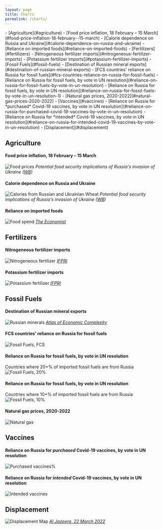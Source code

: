 ```yaml
---
layout: page
title: Charts
permalink: /charts/
---
```


<div class="toc" markdown="1">
- [Agriculture](#agriculture)
    - [Food price inflation, 18 February – 15 March](#food-price-inflation-18-february--15-march)
    - [Calorie dependence on Russia and Ukraine](#calorie-dependence-on-russia-and-ukraine)
    - [Reliance on imported foods](#reliance-on-imported-foods)
- [Fertilizers](#fertilizers)
    - [Nitrogeneous fertilizer imports](#nitrogeneous-fertilizer-imports)
    - [Potassium fertilizer imports](#potassium-fertilizer-imports)
- [Fossil Fuels](#fossil-fuels)
    - [Destination of Russian mineral exports](#destination-of-russian-mineral-exports)
    - [FCS countries' reliance on Russia for fossil fuels](#fcs-countries-reliance-on-russia-for-fossil-fuels)
    - [Reliance on Russia for fossil fuels, by vote in UN resolution](#reliance-on-russia-for-fossil-fuels-by-vote-in-un-resolution)
    - [Reliance on Russia for fossil fuels, by vote in UN resolution](#reliance-on-russia-for-fossil-fuels-by-vote-in-un-resolution-1)
    - [Natural gas prices, 2020-2022](#natural-gas-prices-2020-2022)
- [Vaccines](#vaccines)
    - [Reliance on Russia for *purchased* Covid-19 vaccines, by vote in UN resolution](#reliance-on-russia-for-purchased-covid-19-vaccines-by-vote-in-un-resolution)
    - [Reliance on Russia for *intended* Covid-19 vaccines, by vote in UN resolution](#reliance-on-russia-for-intended-covid-19-vaccines-by-vote-in-un-resolution)
- [Displacement](#displacement)
</div>

## Agriculture

#### Food price inflation, 18 February – 15 March
![Food prices](assets/img/ppt-food-price.png)
*Potential food security implications of Russia's invasion of Ukraine ([WB](https://worldbankgroup-my.sharepoint.com/:p:/r/personal/bnotkin_worldbank_org/Documents/Attachments/Food%20security%20implications%20of%20Russia%27s%20invasion%20of%20Ukraine-MvN3.pptx?d=wdfc94fdfbb7f4756937f603ce12ff01d&csf=1&web=1&e=60YlJn))*

#### Calorie dependence on Russia and Ukraine
![Calories from Russian and Ukrainian Wheat](assets/img/ppt-calories.png)
*Potential food security implications of Russia's invasion of Ukraine ([WB](https://worldbankgroup-my.sharepoint.com/:p:/r/personal/bnotkin_worldbank_org/Documents/Attachments/Food%20security%20implications%20of%20Russia%27s%20invasion%20of%20Ukraine-MvN3.pptx?d=wdfc94fdfbb7f4756937f603ce12ff01d&csf=1&web=1&e=60YlJn))*

#### Reliance on imported foods
![Food spend](assets/img/food-spend.png)
*[The Economist](https://www.economist.com/finance-and-economics/2022/03/12/war-in-ukraine-will-cripple-global-food-markets)*

## Fertilizers

#### Nitrogeneous fertilizer imports
![Nitrogeneous fertilizer](assets/img/ifpri-nitrogeneous-fertilizer.png)
*[IFPRI](https://www.ifpri.org/blog/how-will-russias-invasion-ukraine-affect-global-food-security)*

#### Potassium fertilizer imports
![Potassium fertilizer](assets/img/ifpri-potassium-fertilizer.png)
*[IFPRI](https://www.ifpri.org/blog/how-will-russias-invasion-ukraine-affect-global-food-security)*

## Fossil Fuels

#### Destination of Russian mineral exports
![Russian minerals](assets/img/atlas-economic-complexity-russia-petroleum.png)
*[Atlas of Economic Complexity](https://atlas.cid.harvard.edu/explore?country=186&product=undefined&year=2019&productClass=HS&target=Product&partner=undefined&startYear=undefined)*

#### FCS countries' reliance on Russia for fossil fuels
![Fossil Fuels, FCS](assets/img/ff-fcs.png)

#### Reliance on Russia for fossil fuels, by vote in UN resolution
Countries where 20+% of imported fossil fuels are from Russia
![Fossil Fuels, 20%](assets/img/ff-vote-20pct.png)

#### Reliance on Russia for fossil fuels, by vote in UN resolution
Countries where 10+% of imported fossil fuels are from Russia
![Fossil Fuels, 10%](assets/img/ff-vote-10pct.png)

#### Natural gas prices, 2020-2022
![Natural gas](assets/img/ifpri-natural-gas.png)

## Vaccines
#### Reliance on Russia for *purchased* Covid-19 vaccines, by vote in UN resolution
![Purchased vaccines%](assets/img/vax-purchase.png)

#### Reliance on Russia for *intended* Covid-19 vaccines, by vote in UN resolution
![Intended vaccines](assets/img/vax-intended.png)

## Displacement
![Displacement Map](assets/img/displacement-al-jazeera.png)
*[Al Jazeera, 22 March 2022](https://www.aljazeera.com/news/2022/2/28/russia-ukraine-crisis-in-maps-and-charts-live-news-interactive)*